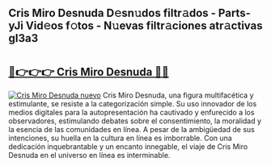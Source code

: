 ## Cris Miro Desnuda D𝚎sn𝚞dos filtr𝚊dos - Parts-yJi Vid𝚎os f𝚘tos - N𝚞evas filtr𝚊ciones atr𝚊ctivas gI3a3

# <h2><a href="http://mb0u9ii.tromn.icu/?c=Cris+Miro+Desnuda">🔗👉👉👉 Cris Miro Desnuda 🔗🔗</a></h2>

[![Cris Miro Desnuda nuevo](https://i.imgur.com/pEAQMta.gif)](http://mb0u9ii.tromn.icu/?c=Cris+Miro+Desnuda)
Cris Miro Desnuda, una figura multifacética y estimulante, se resiste a la categorización simple. Su uso innovador de los medios digitales para la autopresentación ha cautivado y enfurecido a los observadores, estimulando debates sobre el consentimiento, la moralidad y la esencia de las comunidades en línea. A pesar de la ambigüedad de sus intenciones, su huella en la cultura en línea es imborrable. Con una dedicación inquebrantable y un encanto innegable, el viaje de Cris Miro Desnuda en el universo en línea es interminable.

